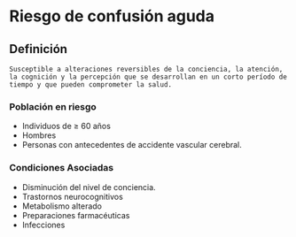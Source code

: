 # Riesgo de confusión aguda
## Definición
	Susceptible a alteraciones reversibles de la conciencia, la atención, la cognición y la percepción que se desarrollan en un corto período de tiempo y que pueden comprometer la salud.

### Población en riesgo
- Individuos de ≥ 60 años  
- Hombres   
- Personas con antecedentes de 
accidente vascular cerebral.

### Condiciones Asociadas
- Disminución del nivel de conciencia.  
- Trastornos neurocognitivos   
- Metabolismo alterado  
- Preparaciones farmacéuticas   
- Infecciones   